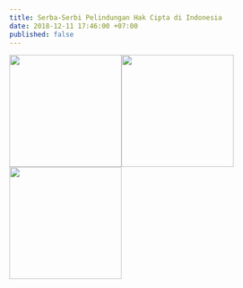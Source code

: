 ```yaml
---
title: Serba-Serbi Pelindungan Hak Cipta di Indonesia
date: 2018-12-11 17:46:00 +07:00
published: false
---
```


<a href="mekanisme/"><img style="float: left;" src=".jpg" class="img-responsive" width="200"><a href="fungsi sosial/"><img style="float: left;" src=".jpg" class="img-responsive" width="200"><a href="lisensi hak cipta/"><img style="float: left;" src=".jpg" class="img-responsive" width="200">